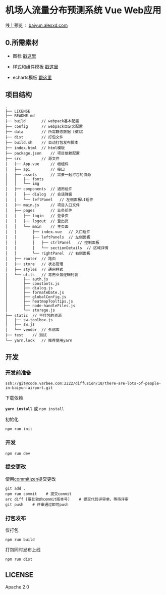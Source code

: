 # 机场人流量分布预测系统  Vue Web应用

线上预览： [baiyun.alexxd.com](baiyun.alexxd.com)

## 0.所需素材

- 图标 [戳这里](https://material.io/icons/#ic_pause_circle_outline)

- 样式和组件模板 [戳这里](http://fezvrasta.github.io/bootstrap-material-design/bootstrap-elements.html)

- echarts模板 [戳这里](http://echarts.baidu.com/examples.html)


## 项目结构

```
.
├── LICENSE
├── README.md
├── build       // webpack基本配置
├── config      // webpack自定义配置
├── data        // 所需静态数据（模拟）
├── dist        // 打包文件
├── build.sh    // 自动打包发布脚本
├── index.html  // html模板
├── package.json    // 项目依赖配置
├── src         // 源文件
│   ├── App.vue     // 根组件
│   ├── api         // 接口
│   ├── assets      // 需要一起打包的资源
│   │   ├── fonts
│   │   └── img
│   ├── components  // 通用组件
│   │   ├── dialog  // 会话弹窗
│   │   └── leftPanel   // 左侧面板UI组件
│   ├── main.js     // 项目入口文件
│   ├── pages       // 业务组件
│   │   ├── login   // 登录页
│   │   ├── logout  // 登出页
│   │   └── main    // 主页面
│   │       ├── index.vue   // 入口组件
│   │       ├── leftPanels  // 左侧面板
│   │       │   ├── ctrlPanel   // 控制面板
│   │       │   └── sectionDetails  // 区域详情
│   │       └── rightPanel  // 右侧面板
│   ├── router  // 路由
│   ├── store   // 状态管理
│   ├── styles  // 通用样式
│   └── utils   // 常用业务逻辑封装
│       ├── auth.js
│       ├── constants.js
│       ├── dialog.js
│       ├── formateDate.js
│       ├── globalConfig.js
│       ├── heatmapTooltips.js
│       ├── node-handleFiles.js
│       └── storage.js
├── static  // 不打包的资源
│   ├── sw-toolbox.js
│   ├── sw.js
│   └── vendor  // 外部库
├── test    // 测试
└── yarn.lock   // 推荐使用yarn
```

## 开发

### 开发前准备

`ssh://git@code.varbee.com:2222/diffusion/18/there-are-lots-of-people-in-baiyun-airport.git`

下载依赖

**`yarn install`** 或  `npm install`

初始化

`npm run init`

### 开发

`npm run dev`

### 提交更改

使用[commitizen](http://commitizen.github.io/cz-cli/)提交更改


```
git add .
npm run commit    # 提交commit
arc diff [要比较的commit版本号]    # 提交代码评审单，等待评审
git push    # 评审通过即可push
```

### 打包发布

仅打包

`npm run build`

打包同时发布上线

`npm run dist`


## LICENSE
Apache 2.0

